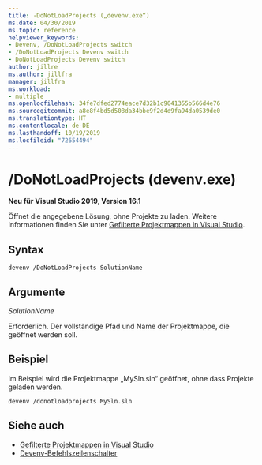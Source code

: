 ```yaml
---
title: -DoNotLoadProjects („devenv.exe“)
ms.date: 04/30/2019
ms.topic: reference
helpviewer_keywords:
- Devenv, /DoNotLoadProjects switch
- /DoNotLoadProjects Devenv switch
- DoNotLoadProjects Devenv switch
author: jillre
ms.author: jillfra
manager: jillfra
ms.workload:
- multiple
ms.openlocfilehash: 34fe7dfed2774eace7d32b1c9041355b566d4e76
ms.sourcegitcommit: a8e8f4bd5d508da34bbe9f2d4d9fa94da0539de0
ms.translationtype: HT
ms.contentlocale: de-DE
ms.lasthandoff: 10/19/2019
ms.locfileid: "72654494"
---
```

# <a name="donotloadprojects-devenvexe"></a>/DoNotLoadProjects (devenv.exe)

**Neu für Visual Studio 2019, Version 16.1**

Öffnet die angegebene Lösung, ohne Projekte zu laden. Weitere Informationen finden Sie unter [Gefilterte Projektmappen in Visual Studio](../filtered-solutions.md).

## <a name="syntax"></a>Syntax

```shell
devenv /DoNotLoadProjects SolutionName
```

## <a name="arguments"></a>Argumente

*SolutionName*

Erforderlich. Der vollständige Pfad und Name der Projektmappe, die geöffnet werden soll.

## <a name="example"></a>Beispiel

Im Beispiel wird die Projektmappe „MySln.sln“ geöffnet, ohne dass Projekte geladen werden.

```shell
devenv /donotloadprojects MySln.sln
```

## <a name="see-also"></a>Siehe auch

- [Gefilterte Projektmappen in Visual Studio](../filtered-solutions.md)
- [Devenv-Befehlszeilenschalter](../../ide/reference/devenv-command-line-switches.md)
